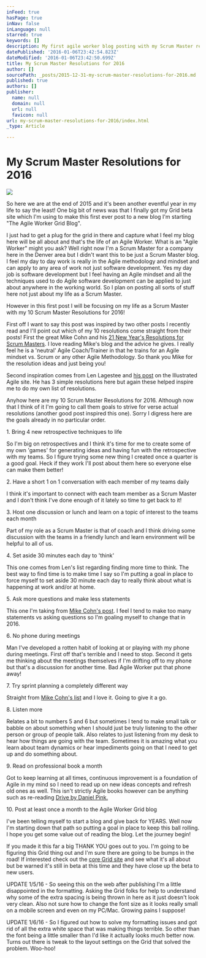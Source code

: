 ```yaml
---
inFeed: true
hasPage: true
inNav: false
inLanguage: null
starred: true
keywords: []
description: My first agile worker blog posting with my Scrum Master resolutions for 2016
datePublished: '2016-01-06T23:42:54.823Z'
dateModified: '2016-01-06T23:42:50.699Z'
title: My Scrum Master Resolutions for 2016
author: []
sourcePath: _posts/2015-12-31-my-scrum-master-resolutions-for-2016.md
published: true
authors: []
publisher:
  name: null
  domain: null
  url: null
  favicon: null
url: my-scrum-master-resolutions-for-2016/index.html
_type: Article

---
```

# My Scrum Master Resolutions for 2016
![](https://s3-us-west-2.amazonaws.com/the-grid-img/p/344499c70a8316d417ff68235cae4d79ed030e37.jpg)

So here we are at the end of 2015 and it's been another eventful year in my life to say the least!   One big bit of news was that I finally got my Grid beta site which I'm using to make this first ever post to a new blog I'm starting "The Agile Worker Grid Blog".  

I just had to get a plug for the grid in there and capture what I feel my blog here will be all about and that's the life of an Agile Worker.   What is an "Agile Worker" might you ask?   Well right now I'm a Scrum Master for a company here in the Denver area but I didn't want this to be just a Scrum Master blog.  I feel my day to day work is really in the Agile methodology and mindset and can apply to any area of work not just software development.   Yes my day job is software development but I feel having an Agile mindset and all the techniques used to do Agile software development can be applied to just about anywhere in the working world.  So I plan on posting all sorts of stuff here not just about my life as a Scrum Master.

However in this first post I will be focusing on my life as a Scrum Master with my 10 Scrum Master Resolutions for 2016! 

First off I want to say this post was inspired by two other posts I recently read and I'll point out which of my 10 resolutions come straight from their posts! First the great Mike Cohn and his [21 New Year's Resolutions for Scrum Masters][0]. I love reading Mike's blog and the advice he gives. I really feel he is a 'neutral' Agile Coach/Trainer in that he trains for an Agile mindset vs. Scrum or any other Agile Methodology. So thank you Mike for the resolution ideas and just being you!

Second inspiration comes from Len Lagestee and [his post][1] on the Illustrated Agile site.   He has 3 simple resolutions here but again these helped inspire me to do my own list of resolutions.

Anyhow here are my 10 Scrum Master Resolutions for 2016\.   Although now that I think of it I'm going to call them goals to strive for verse actual resolutions (another good post inspired this one).    Sorry I digress here are the goals already in no particular order.

1\.  Bring 4 new retrospective techniques to life

So I'm big on retrospectives and I think it's time for me to create some of my own 'games' for generating ideas and having fun with the retrospective with my teams.   So I figure trying some new thing I created once a quarter is a good goal.   Heck if they work I'll post about them here so everyone else can make them better!

2\.  Have a short 1 on 1 conversation with each member of my teams daily

I think it's important to connect with each team member as a Scrum Master and I don't think I've done enough of it lately so time to get back to it!

3\.  Host one discussion or lunch and learn on a topic of interest to the teams each month

Part of my role as a Scrum Master is that of coach and I think driving some discussion with the teams in a friendly lunch and learn environment will be helpful to all of us.

4\.  Set aside 30 minutes each day to 'think'

This one comes from Len's list regarding finding more time to think.   The best way to find time is to make time I say so I'm putting a goal in place to force myself to set aside 30 minute each day to really think about what is happening at work and/or at home.

5\.  Ask more questions and make less statements

This one I'm taking from [Mike Cohn's post][0].   I feel I tend to make too many statements vs asking questions so I'm goaling myself to change that in 2016\.

6\.  No phone during meetings

Man I've developed a rotten habit of looking at or playing with my phone during meetings.   First off that's terrible and I need to stop.  Second it gets me thinking about the meetings themselves if I'm drifting off to my phone but that's a discussion for another time.   Bad Agile Worker put that phone away!

7\.  Try sprint planning a completely different way

Straight from [Mike Cohn's list][0] and I love it.  Going to give it a go.

8\.  Listen more

Relates a bit to numbers 5 and 6 but sometimes I tend to make small talk or babble on about something when I should just be truly listening to the other person or group of people talk.   Also relates to just listening from my desk to hear how things are going with the team.  Sometimes it is amazing what you learn about team dynamics or hear impediments going on that I need to get up and do something about.

9\.  Read on professional book a month

Got to keep learning at all times, continuous improvement is a foundation of Agile in my mind so I need to read up on new ideas concepts and refresh old ones as well.   This isn't strictly Agile books however can be anything such as re-reading [Drive by Daniel Pink.][2]

10\.  Post at least once a month to the Agile Worker Grid blog

I've been telling myself to start a blog and give back for YEARS.   Well now I'm starting down that path so putting a goal in place to keep this ball rolling.   I hope you get some value out of reading the blog.   Let the journey begin!

If you made it this far a big THANK YOU goes out to you.   I'm going to be figuring this Grid thing out and I'm sure there are going to be bumps in the road!   If interested check out the [core Grid site][3] and see what it's all about but be warned it's still in beta at this time and they have close up the beta to new users.

UPDATE 1/5/16 - So seeing this on the web after publishing I'm a little disappointed in the formatting.   Asking the Grid folks for help to understand why some of the extra spacing is being thrown in here as it just doesn't look very clean.   Also not sure how to change the font size as it looks really small on a mobile screen and even on my PC/Mac.   Growing pains I suppose!

UPDATE 1/6/16 - So I figured out how to solve my formatting issues and got rid of all the extra white space that was making things terrible.   So other than the font being a little smaller than I'd like it actually looks much better now.   Turns out there is tweak to the layout settings on the Grid that solved the problem.  Woo-hoo!

[0]: https://www.mountaingoatsoftware.com/blog/21-new-years-resolutions-for-scrum-masters
[1]: http://illustratedagile.com/2015/12/28/5th-annual-scrum-master-resolutions-2016-edition/
[2]: http://www.amazon.com/Drive-Surprising-Truth-About-Motivates/dp/1594484805/ref=sr_1_1?ie=UTF8&qid=1451591143&sr=8-1&keywords=drive+book
[3]: https://thegrid.io/